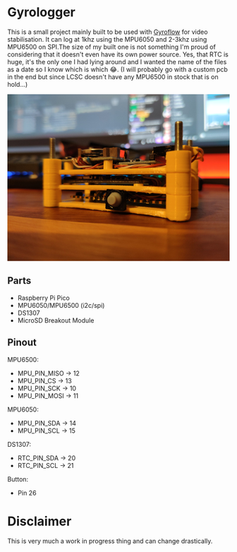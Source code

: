 # Gyrologger

This is a small project mainly built to be used with [Gyroflow](https://github.com/gyroflow/gyroflow) for video stabilisation. It can log at 1khz using the MPU6050 and 2-3khz using MPU6500 on SPI.The size of my built one is not something I'm proud of considering that it doesn't even have its own power source. Yes, that RTC is huge, it's the only one I had lying around and I wanted the name of the files as a date so I know which is which 😂.
(I will probably go with a custom pcb in the end but since LCSC doesn't have any MPU6500 in stock that is on hold...)

![Gyrologger](media/gyrologger.jpg)

## Parts
- Raspberry Pi Pico
- MPU6050/MPU6500 (i2c/spi)
- DS1307
- MicroSD Breakout Module

## Pinout
MPU6500:
- MPU_PIN_MISO -> 12
- MPU_PIN_CS -> 13
- MPU_PIN_SCK -> 10
- MPU_PIN_MOSI -> 11

<!-- -->
MPU6050:
- MPU_PIN_SDA -> 14
- MPU_PIN_SCL -> 15

<!-- -->
DS1307:
- RTC_PIN_SDA -> 20
- RTC_PIN_SCL -> 21

<!-- -->
Button:
- Pin 26

# Disclaimer
This is very much a work in progress thing and can change drastically.
